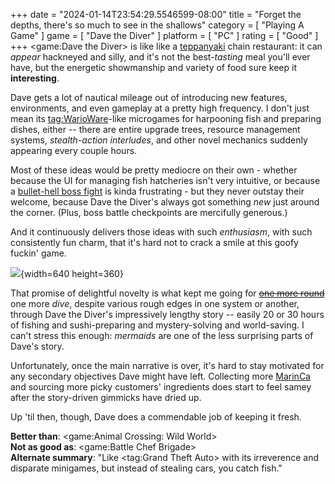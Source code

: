 +++
date = "2024-01-14T23:54:29.5546599-08:00"
title = "Forget the depths, there's so much to see in the shallows"
category = [ "Playing A Game" ]
game = [ "Dave the Diver" ]
platform = [ "PC" ]
rating = [ "Good" ]
+++
<game:Dave the Diver> is like like a [teppanyaki](https://en.wikipedia.org/wiki/Teppanyaki) chain restaurant: it can *appear* hackneyed and silly, and it's not the best-*tasting* meal you'll ever have, but the energetic showmanship and variety of food sure keep it **interesting**.

Dave gets a lot of nautical mileage out of introducing new features, environments, and even gameplay at a pretty high frequency.  I don't just mean its <tag:WarioWare>-like microgames for harpooning fish and preparing dishes, either -- there are entire upgrade trees, resource management systems, *stealth-action interludes*, and other novel mechanics suddenly appearing every couple hours.

Most of these ideas would be pretty mediocre on their own - whether because the UI for managing fish hatcheries isn't very intuitive, or because a [bullet-hell boss fight](game:Furi) is kinda frustrating - but they never outstay their welcome, because Dave the Diver's always got something *new* just around the corner.  (Plus, boss battle checkpoints are mercifully generous.)

And it continuously delivers those ideas with such *enthusiasm*, with such consistently fun charm, that it's hard not to crack a smile at this goofy fuckin' game.

![]($SiteBaseURL$dave-the-diver_enhancing.jpg){width=640 height=360}

That promise of delightful novelty is what kept me going for <s>[one more round](tag:Civilization)</s> one more *dive*, despite various rough edges in one system or another, through Dave the Diver's impressively lengthy story -- easily 20 or 30 hours of fishing and sushi-preparing and mystery-solving and world-saving.  I can't stress this enough: *mermaids* are one of the less surprising parts of Dave's story.

Unfortunately, once the main narrative is over, it's hard to stay motivated for any secondary objectives Dave might have left.  Collecting more [MarinCa](https://dave-the-diver.fandom.com/wiki/Marinca) and sourcing more picky customers' ingredients does start to feel samey after the story-driven gimmicks have dried up.

Up 'til then, though, Dave does a commendable job of keeping it fresh.

**Better than**: <game:Animal Crossing: Wild World>  
**Not as good as**: <game:Battle Chef Brigade>  
**Alternate summary**: "Like <tag:Grand Theft Auto> with its irreverence and disparate minigames, but instead of stealing cars, you catch fish."
